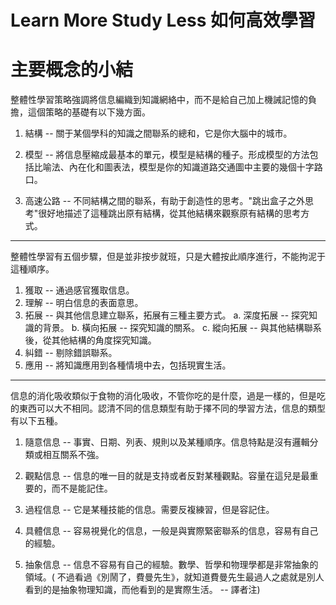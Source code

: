 # Learn More Study Less 如何高效學習 ###

主要概念的小結
===

整體性學習策略強調將信息編織到知識網絡中，而不是給自己加上機誡記憶的負擔，這個策略的基礎有以下幾方面。

1. 結構 -- 關于某個學科的知識之間聯系的總和，它是你大腦中的城市。

2. 模型 -- 將信息壓縮成最基本的單元，模型是結構的種子。形成模型的方法包括比喻法、內在化和圖表法，模型是你的知識道路交通圖中主要的幾個十字路口。

3. 高速公路 -- 不同結構之間的聯系，有助于創造性的思考。"跳出盒子之外思考"很好地描述了這種跳出原有結構，從其他結構來觀察原有結構的思考方式。

---

整體性學習有五個步驟，但是並非按步就班，只是大體按此順序進行，不能拘泥于這種順序。

1. 獲取 -- 通過感官獲取信息。
2. 理解 -- 明白信息的表面意思。
3. 拓展 -- 與其他信息建立聯系，拓展有三種主要方式。
  a. 深度拓展 -- 探究知識的背景。
  b. 橫向拓展 -- 探究知識的關系。
  c. 縱向拓展 -- 與其他結構聯系後，從其他結構的角度探究知識。
4. 糾錯 -- 剔除錯誤聯系。
5. 應用 -- 將知識應用到各種情境中去，包括現實生活。

---

信息的消化吸收類似于食物的消化吸收，不管你吃的是什麼，過是一樣的，但是吃的東西可以大不相同。認清不同的信息類型有助于擇不同的學習方法，信息的類型有以下五種。

1. 隨意信息 -- 事實、日期、列表、規則以及某種順序。信息特點是沒有邏輯分類或相互關系不強。

2. 觀點信息 -- 信息的唯一目的就是支持或者反對某種觀點。容量在這兒是最重要的，而不是能記住。
3. 過程信息 -- 它是某種技能的信息。需要反複練習，但是容記住。

4. 具體信息 -- 容易視覺化的信息，一般是與實際緊密聯系的信息，容易有自己的經驗。

5. 抽象信息 -- 信息不容易有自己的經驗。數學、哲學和物理學都是非常抽象的領域。( 不過看過《別鬧了，費曼先生》，就知道費曼先生最過人之處就是別人看到的是抽象物理知識，而他看到的是實際生活。 -- 譯者注) 